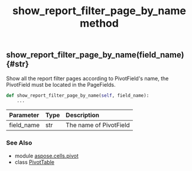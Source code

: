 ﻿---
title: show_report_filter_page_by_name method
second_title: Aspose.Cells for Python via .NET API References
description: 
type: docs
weight: 280
url: /aspose.cells.pivot/pivottable/show_report_filter_page_by_name/
is_root: false
---

## show_report_filter_page_by_name(field_name) {#str}

Show all the report filter pages according to PivotField's name, the PivotField must be located in the PageFields.



```python
def show_report_filter_page_by_name(self, field_name):
    ...
```


| Parameter | Type | Description |
| :- | :- | :- |
| field_name | str | The name of PivotField |



### See Also
* module [aspose.cells.pivot](../../)
* class [PivotTable](/cells/python-net/aspose.cells.pivot/pivottable)
